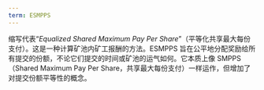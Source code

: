 ```yaml
---
term: ESMPPS
---
```


缩写代表“*Equalized Shared Maximum Pay Per Share*”（平等化共享最大每份支付）。这是一种计算矿池内矿工报酬的方法。ESMPPS 旨在公平地分配奖励给所有提交的份额，不论它们提交的时间或矿池的运气如何。它本质上像 SMPPS（Shared Maximum Pay Per Share，共享最大每份支付）一样运作，但增加了对提交份额平等性的概念。